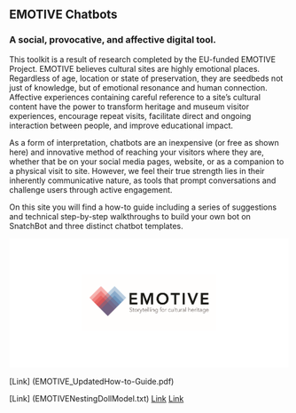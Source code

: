 ## EMOTIVE Chatbots
### A social, provocative, and affective digital tool.

This toolkit is a result of research completed by the EU-funded EMOTIVE Project. EMOTIVE believes cultural sites are highly emotional places. Regardless of age, location or state of preservation, they are seedbeds not just of knowledge, but of emotional resonance and human connection. Affective experiences containing careful reference to a site’s cultural content have the power to transform heritage and museum visitor experiences, encourage repeat visits, facilitate direct and ongoing interaction between people, and improve educational impact. 

As a form of interpretation, chatbots are an inexpensive (or free as shown here) and innovative method of reaching your visitors where they are, whether that be on your social media pages, website, or as a companion to a physical visit to site. However, we feel their true strength lies in their inherently communicative nature, as tools that prompt conversations and challenge users through active engagement.  

On this site you will find a how-to guide including a series of suggestions and technical step-by-step walkthroughs to build your own bot on SnatchBot and three distinct chatbot templates. 

![Image](EMOTIVE_logo_H_White_CMYK-01.png)

[Link] (EMOTIVE_UpdatedHow-to-Guide.pdf)

[Link] (EMOTIVENestingDollModel.txt) [Link](EMOTIVEFunnelModel.txt) [Link](EMOTIVEFigure8Model.txt) 

